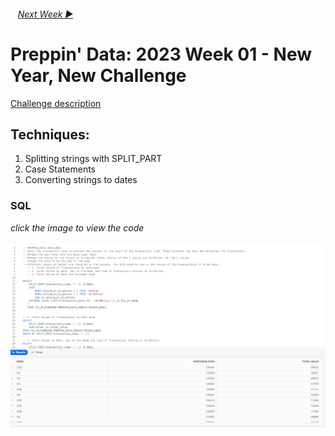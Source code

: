 <h6> &nbsp;&nbsp;&nbsp;<a href="../Week 2/README.md">Next Week  ▶</a></h6>

# Preppin' Data: 2023 Week 01 - New Year, New Challenge

[Challenge description](https://preppindata.blogspot.com/2023/01/2023-week-1-data-source-bank.html)

## Techniques:

1. Splitting strings with SPLIT_PART
2. Case Statements
3. Converting strings to dates

### SQL

<i>click the image to view the code</i><br>
<br>
<a href="PD 2023 wk 1 Snowflake.sql">
<img src="PD 2023 wk 1 SQL.png?raw=true" alt="SQL Code">
</a>
